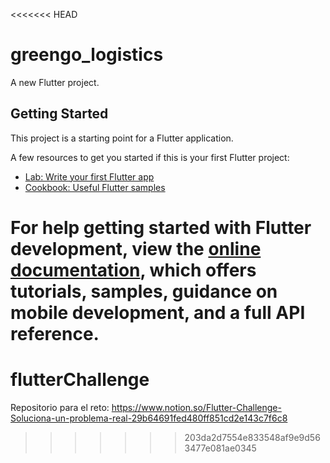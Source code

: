 <<<<<<< HEAD
# greengo_logistics

A new Flutter project.

## Getting Started

This project is a starting point for a Flutter application.

A few resources to get you started if this is your first Flutter project:

- [Lab: Write your first Flutter app](https://docs.flutter.dev/get-started/codelab)
- [Cookbook: Useful Flutter samples](https://docs.flutter.dev/cookbook)

For help getting started with Flutter development, view the
[online documentation](https://docs.flutter.dev/), which offers tutorials,
samples, guidance on mobile development, and a full API reference.
=======
# flutterChallenge
Repositorio para el reto: https://www.notion.so/Flutter-Challenge-Soluciona-un-problema-real-29b64691fed480ff851cd2e143c7f6c8
>>>>>>> 203da2d7554e833548af9e9d563477e081ae0345
